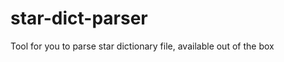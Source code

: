 star-dict-parser
================

Tool for you to parse star dictionary file, available out of the box

